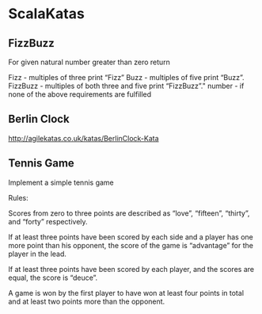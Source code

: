 # ScalaKatas

## FizzBuzz
For given natural number greater than zero return

Fizz - multiples of three print “Fizz”
Buzz - multiples of five print “Buzz”.
FizzBuzz -  multiples of both three and five print “FizzBuzz”."
number - if none of the above requirements are fulfilled

## Berlin Clock
http://agilekatas.co.uk/katas/BerlinClock-Kata

## Tennis Game
Implement a simple tennis game

Rules:

Scores from zero to three points are described as “love”, “fifteen”, “thirty”, and “forty” respectively.

If at least three points have been scored by each side and a player has one more point than his opponent, the score of the game is “advantage” for the player in the lead.

If at least three points have been scored by each player, and the scores are equal, the score is “deuce”.

A game is won by the first player to have won at least four points in total and at least two points more than the opponent.